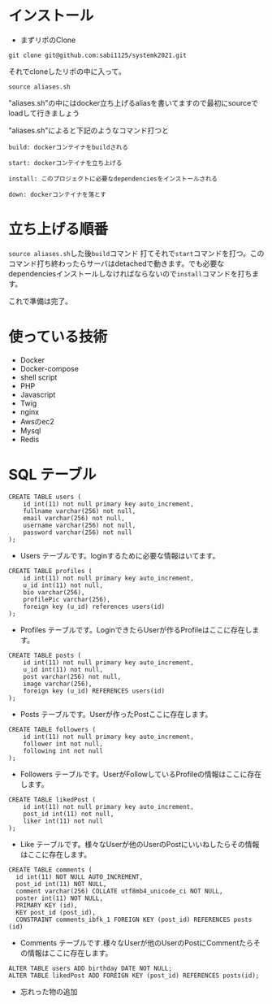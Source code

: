 # インストール

- まずリポのClone

`git clone git@github.com:sabi1125/systemk2021.git`

それでcloneしたリポの中に入って。

`source aliases.sh`

"aliases.sh"の中にはdocker立ち上げるaliasを書いてますので最初にsourceでloadして行きましょう

"aliases.sh"によると下記のようなコマンド打つと

`build: dockerコンテイナをbuildされる`

`start: dockerコンテイナを立ち上げる`

`install: このプロジェクトに必要なdependenciesをインストールされる`

`down: dockerコンテイナを落とす`

# 立ち上げる順番

`source aliases.sh`した後`build`コマンド
打てそれで`start`コマンドを打つ。このコマンド打ち終わったらサーバはdetachedで動きます。でも必要なdependenciesインストールしなければならないので`install`コマンドを打ちます。

これで準備は完了。

# 使っている技術

- Docker
- Docker-compose 
- shell script
- PHP
- Javascript
- Twig
- nginx
- Awsのec2
- Mysql
- Redis
# SQL テーブル
```
CREATE TABLE users (
    id int(11) not null primary key auto_increment,
    fullname varchar(256) not null,
    email varchar(256) not null,
    username varchar(256) not null,
    password varchar(256) not null
);
```
- Users テーブルです。loginするために必要な情報はいてます。

```
CREATE TABLE profiles (
    id int(11) not null primary key auto_increment,
    u_id int(11) not null,
    bio varchar(256),
    profilePic varchar(256),
    foreign key (u_id) references users(id)
);
```
- Profiles テーブルです。LoginできたらUserが作るProfileはここに存在します。
```
CREATE TABLE posts (
    id int(11) not null primary key auto_increment,
    u_id int(11) not null,
    post varchar(256) not null,
    image varchar(256),
    foreign key (u_id) REFERENCES users(id)
);
```
- Posts テーブルです。Userが作ったPostここに存在します。
```
CREATE TABLE followers (
    id int(11) not null primary key auto_increment,
    follower int not null,
    following int not null
);
```
- Followers テーブルです。UserがFollowしているProfileの情報はここに存在します。

```
CREATE TABLE likedPost (
    id int(11) not null primary key auto_increment,
    post_id int(11) not null,
    liker int(11) not null
);
```
- Like テーブルです。様々なUserが他のUserのPostにいいねしたらその情報はここに存在します。
```
CREATE TABLE comments (
  id int(11) NOT NULL AUTO_INCREMENT,
  post_id int(11) NOT NULL,
  comment varchar(256) COLLATE utf8mb4_unicode_ci NOT NULL,
  poster int(11) NOT NULL,
  PRIMARY KEY (id),
  KEY post_id (post_id),
  CONSTRAINT comments_ibfk_1 FOREIGN KEY (post_id) REFERENCES posts (id)
```
- Comments テーブルです.様々なUserが他のUserのPostにCommentたらその情報はここに存在します。

```
ALTER TABLE users ADD birthday DATE NOT NULL;
ALTER TABLE likedPost ADD FOREIGN KEY (post_id) REFERENCES posts(id);
```
- 忘れった物の追加
